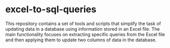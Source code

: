 # excel-to-sql-queries
This repository contains a set of tools and scripts that simplify the task of updating data in a database using information stored in an Excel file. The main functionality focuses on extracting specific queries from the Excel file and then applying them to update two columns of data in the database.
